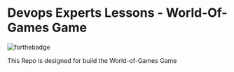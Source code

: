 # Devops Experts Lessons - World-Of-Games Game

![forthebadge](https://forthebadge.com/images/badges/made-with-python.svg)

This Repo is designed for build the World-of-Games Game
